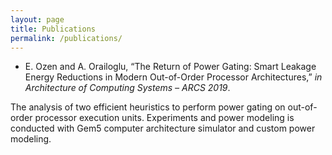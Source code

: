 ```yaml
---
layout: page
title: Publications
permalink: /publications/
---
```


* E. Ozen and A. Orailoglu, “The Return of Power Gating: Smart Leakage Energy Reductions in Modern Out-of-Order Processor Architectures,” *in Architecture of Computing Systems – ARCS 2019*.

The analysis of two efficient heuristics to perform power gating on out-of-order processor execution units. Experiments and power modeling is conducted with Gem5 computer architecture simulator and custom power modeling.

[jekyll-organization]: https://github.com/jekyll
